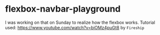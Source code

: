# flexbox-navbar-playground

I was working on that on Sunday to realize how the flexbox works. 
Tutorial used: https://www.youtube.com/watch?v=biOMz4puGt8 by `Fireship`
